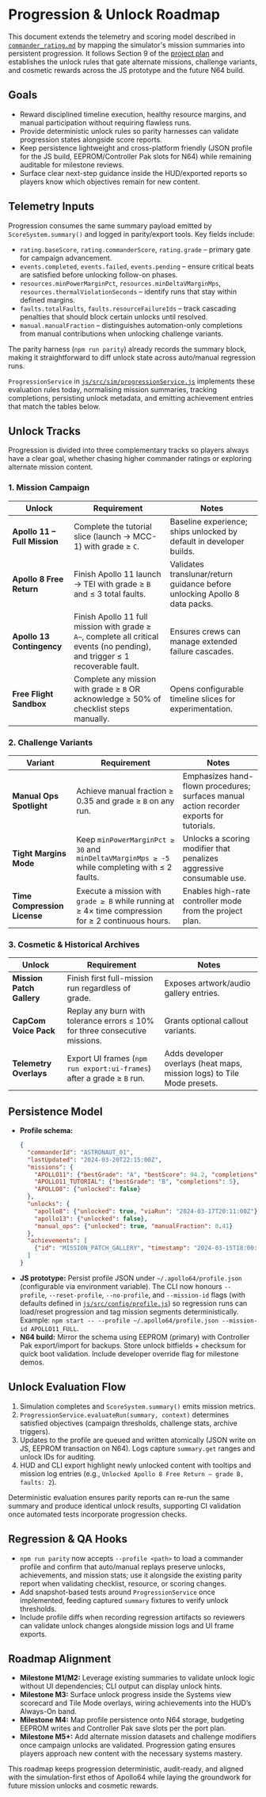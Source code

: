 # Progression & Unlock Roadmap

This document extends the telemetry and scoring model described in
[`commander_rating.md`](commander_rating.md) by mapping the simulator's
mission summaries into persistent progression. It follows Section 9 of the
[project plan](../PROJECT_PLAN.md) and establishes the unlock rules that gate
alternate missions, challenge variants, and cosmetic rewards across the JS
prototype and the future N64 build.

## Goals
- Reward disciplined timeline execution, healthy resource margins, and manual
  participation without requiring flawless runs.
- Provide deterministic unlock rules so parity harnesses can validate
  progression states alongside score reports.
- Keep persistence lightweight and cross-platform friendly (JSON profile for
  the JS build, EEPROM/Controller Pak slots for N64) while remaining auditable
  for milestone reviews.
- Surface clear next-step guidance inside the HUD/exported reports so players
  know which objectives remain for new content.

## Telemetry Inputs
Progression consumes the same summary payload emitted by
`ScoreSystem.summary()` and logged in parity/export tools. Key fields include:

- `rating.baseScore`, `rating.commanderScore`, `rating.grade` – primary gate for
  campaign advancement.
- `events.completed`, `events.failed`, `events.pending` – ensure critical beats
  are satisfied before unlocking follow-on phases.
- `resources.minPowerMarginPct`, `resources.minDeltaVMarginMps`,
  `resources.thermalViolationSeconds` – identify runs that stay within defined
  margins.
- `faults.totalFaults`, `faults.resourceFailureIds` – track cascading penalties
  that should block certain unlocks until resolved.
- `manual.manualFraction` – distinguishes automation-only completions from
  manual contributions when unlocking challenge variants.

The parity harness (`npm run parity`) already records the summary block, making
it straightforward to diff unlock state across auto/manual regression runs.

`ProgressionService` in [`js/src/sim/progressionService.js`](../../js/src/sim/progressionService.js) implements these evaluation rules today, normalising mission summaries, tracking completions, persisting unlock metadata, and emitting achievement entries that match the tables below.

## Unlock Tracks
Progression is divided into three complementary tracks so players always have a
clear goal, whether chasing higher commander ratings or exploring alternate
mission content.

### 1. Mission Campaign
| Unlock | Requirement | Notes |
| --- | --- | --- |
| **Apollo 11 – Full Mission** | Complete the tutorial slice (launch → MCC-1) with grade ≥ `C`. | Baseline experience; ships unlocked by default in developer builds. |
| **Apollo 8 Free Return** | Finish Apollo 11 launch → TEI with grade ≥ `B` and ≤ 3 total faults. | Validates translunar/return guidance before unlocking Apollo 8 data packs. |
| **Apollo 13 Contingency** | Finish Apollo 11 full mission with grade ≥ `A−`, complete all critical events (no pending), and trigger ≤ 1 recoverable fault. | Ensures crews can manage extended failure cascades. |
| **Free Flight Sandbox** | Complete any mission with grade ≥ `B` OR acknowledge ≥ 50% of checklist steps manually. | Opens configurable timeline slices for experimentation. |

### 2. Challenge Variants
| Variant | Requirement | Notes |
| --- | --- | --- |
| **Manual Ops Spotlight** | Achieve manual fraction ≥ 0.35 and grade ≥ `B` on any run. | Emphasizes hand-flown procedures; surfaces manual action recorder exports for tutorials. |
| **Tight Margins Mode** | Keep `minPowerMarginPct ≥ 30` and `minDeltaVMarginMps ≥ -5` while completing with ≤ 2 faults. | Unlocks a scoring modifier that penalizes aggressive consumable use. |
| **Time Compression License** | Execute a mission with `grade ≥ B` while running at ≥ 4× time compression for ≥ 2 continuous hours. | Enables high-rate controller mode from the project plan. |

### 3. Cosmetic & Historical Archives
| Unlock | Requirement | Notes |
| --- | --- | --- |
| **Mission Patch Gallery** | Finish first full-mission run regardless of grade. | Exposes artwork/audio gallery entries. |
| **CapCom Voice Pack** | Replay any burn with tolerance errors ≤ 10% for three consecutive missions. | Grants optional callout variants. |
| **Telemetry Overlays** | Export UI frames (`npm run export:ui-frames`) after a grade ≥ `B` run. | Adds developer overlays (heat maps, mission logs) to Tile Mode presets. |

## Persistence Model
- **Profile schema:**
  ```json
  {
    "commanderId": "ASTRONAUT_01",
    "lastUpdated": "2024-03-20T22:15:00Z",
    "missions": {
      "APOLLO11": {"bestGrade": "A", "bestScore": 94.2, "completions": 3},
      "APOLLO11_TUTORIAL": {"bestGrade": "B", "completions": 5},
      "APOLLO8": {"unlocked": false}
    },
    "unlocks": {
      "apollo8": {"unlocked": true, "viaRun": "2024-03-17T20:11:00Z"},
      "apollo13": {"unlocked": false},
      "manual_ops": {"unlocked": true, "manualFraction": 0.41}
    },
    "achievements": [
      {"id": "MISSION_PATCH_GALLERY", "timestamp": "2024-03-15T18:00:00Z"}
    ]
  }
  ```
- **JS prototype:** Persist profile JSON under `~/.apollo64/profile.json` (configurable
  via environment variable). The CLI now honours `--profile`, `--reset-profile`,
  `--no-profile`, and `--mission-id` flags (with defaults defined in
  [`js/src/config/profile.js`](../../js/src/config/profile.js)) so regression runs can
  load/reset progression and tag mission segments deterministically. Example:
  `npm start -- --profile ~/.apollo64/profile.json --mission-id APOLLO11_FULL`.
- **N64 build:** Mirror the schema using EEPROM (primary) with Controller Pak
  export/import for backups. Store unlock bitfields + checksum for quick boot
  validation. Include developer override flag for milestone demos.

## Unlock Evaluation Flow
1. Simulation completes and `ScoreSystem.summary()` emits mission metrics.
2. `ProgressionService.evaluateRun(summary, context)` determines satisfied
   objectives (campaign thresholds, challenge stats, archive triggers).
3. Updates to the profile are queued and written atomically (JSON write on JS,
   EEPROM transaction on N64). Logs capture `summary.get` ranges and unlock IDs
   for auditing.
4. HUD and CLI export highlight newly unlocked content with tooltips and mission
   log entries (e.g., `Unlocked Apollo 8 Free Return — grade B, faults: 2`).

Deterministic evaluation ensures parity reports can re-run the same summary and
produce identical unlock results, supporting CI validation once automated tests
incorporate progression checks.

## Regression & QA Hooks
- `npm run parity` now accepts `--profile <path>` to load a commander profile and
  confirm that auto/manual replays preserve unlocks, achievements, and mission
  stats; use it alongside the existing parity report when validating checklist,
  resource, or scoring changes.
- Add snapshot-based tests around `ProgressionService` once implemented, feeding
  captured `summary` fixtures to verify unlock thresholds.
- Include profile diffs when recording regression artifacts so reviewers can
  validate unlock changes alongside mission logs and UI frame exports.

## Roadmap Alignment
- **Milestone M1/M2:** Leverage existing summaries to validate unlock logic
  without UI dependencies; CLI output can display unlock hints.
- **Milestone M3:** Surface unlock progress inside the Systems view scorecard and
  Tile Mode overlays, wiring achievements into the HUD’s Always-On band.
- **Milestone M4:** Map profile persistence onto N64 storage, budgeting EEPROM
  writes and Controller Pak save slots per the port plan.
- **Milestone M5+:** Add alternate mission datasets and challenge modifiers once
  campaign unlocks are validated. Progression gating ensures players approach new
  content with the necessary systems mastery.

This roadmap keeps progression deterministic, audit-ready, and aligned with the
simulation-first ethos of Apollo64 while laying the groundwork for future
mission unlocks and cosmetic rewards.
